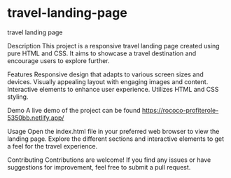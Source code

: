 # travel-landing-page
travel landing page

Description
This project is a responsive travel landing page created using pure HTML and CSS. It aims to showcase a travel destination and encourage users to explore further.

Features
Responsive design that adapts to various screen sizes and devices. Visually appealing layout with engaging images and content. Interactive elements to enhance user experience. Utilizes HTML and CSS styling.

Demo
A live demo of the project can be found https://rococo-profiterole-5350bb.netlify.app/


Usage
Open the index.html file in your preferred web browser to view the landing page. Explore the different sections and interactive elements to get a feel for the travel experience.

Contributing
Contributions are welcome! If you find any issues or have suggestions for improvement, feel free to submit a pull request.
